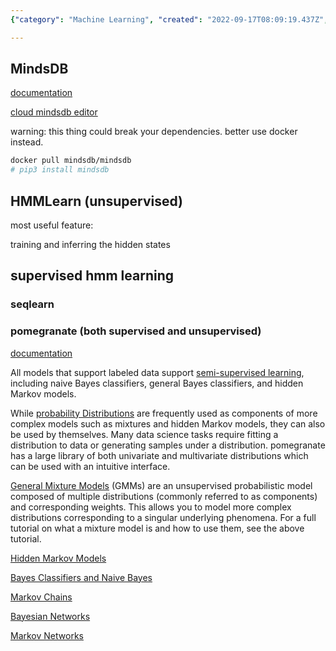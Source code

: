```yaml
---
{"category": "Machine Learning", "created": "2022-09-17T08:09:19.437Z", "date": "2022-09-17 08:09:19", "description": "In this article, the author compares MindsDB and Pomegranate. MindsDB is a platform that specializes in machine learning using time series data processing with hidden Markov models. On the other hand, Pomegranate is a Python library that provides probability models like mixture and hidden Markov models for univariate and multivariate distributions.", "modified": "2022-09-17T11:12:43.058Z", "tags": ["Machine Learning", "Time Series Data Processing", "Hidden Markov Models", "Python Library", "Probability Models", "Univariate Distributions", "Multivariate Distributions"], "title": "mindsdb, in-database machine learning, hidden markov model for time series processing, output a label as such for each element in the time series"}

---
```


## MindsDB

[documentation](https://docs.mindsdb.com/)

[cloud mindsdb editor](https://cloud.mindsdb.com/editor)

warning: this thing could break your dependencies. better use docker instead.

```bash
docker pull mindsdb/mindsdb
# pip3 install mindsdb

```

## HMMLearn (unsupervised)

most useful feature:

training and inferring the hidden states

## supervised hmm learning

### seqlearn

### pomegranate (both supervised and unsupervised)

[documentation](https://pomegranate.readthedocs.io)

All models that support labeled data support [semi-supervised learning](https://pomegranate.readthedocs.io/en/latest/semisupervised.html), including naive Bayes classifiers, general Bayes classifiers, and hidden Markov models.

While [probability Distributions](https://pomegranate.readthedocs.io/en/latest/Distributions.html#) are frequently used as components of more complex models such as mixtures and hidden Markov models, they can also be used by themselves. Many data science tasks require fitting a distribution to data or generating samples under a distribution. pomegranate has a large library of both univariate and multivariate distributions which can be used with an intuitive interface.

[General Mixture Models](https://pomegranate.readthedocs.io/en/latest/GeneralMixtureModel.html) (GMMs) are an unsupervised probabilistic model composed of multiple distributions (commonly referred to as components) and corresponding weights. This allows you to model more complex distributions corresponding to a singular underlying phenomena. For a full tutorial on what a mixture model is and how to use them, see the above tutorial.

[Hidden Markov Models](https://pomegranate.readthedocs.io/en/latest/HiddenMarkovModel.html)

[Bayes Classifiers and Naive Bayes](https://pomegranate.readthedocs.io/en/latest/NaiveBayes.html)

[Markov Chains](https://pomegranate.readthedocs.io/en/latest/MarkovChain.html)

[Bayesian Networks](https://pomegranate.readthedocs.io/en/latest/BayesianNetwork.html)

[Markov Networks](https://pomegranate.readthedocs.io/en/latest/MarkovNetwork.html)
